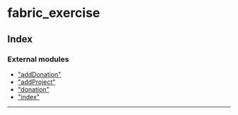 
#  fabric_exercise

## Index

### External modules

* ["addDonation"](modules/_adddonation_.md)
* ["addProject"](modules/_addproject_.md)
* ["donation"](modules/_donation_.md)
* ["index"](modules/_index_.md)

---

